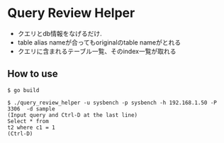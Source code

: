 # Query Review Helper


- クエリとdb情報をなげるだけ.
- table alias nameが合ってもoriginalのtable nameがとれる
- クエリに含まれるテーブル一覧、そのindex一覧が取れる

## How to use

```
$ go build

$ ./query_review_helper -u sysbench -p sysbench -h 192.168.1.50 -P 3306  -d sample
(Input query and Ctrl-D at the last line)
Select * from
t2 where c1 = 1
(Ctrl-D)
```
